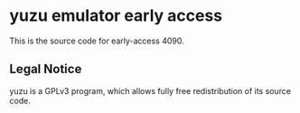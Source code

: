 yuzu emulator early access
=============

This is the source code for early-access 4090.

## Legal Notice

yuzu is a GPLv3 program, which allows fully free redistribution of its source code.